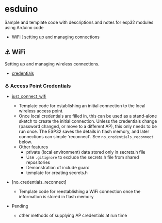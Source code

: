# esduino

Sample and template code with descriptions and notes for esp32 modules using Arduino code

* [WiFi](#link_wifi) ¦ setting up and managing connections

<!--
* [Link](#link_link)
## <a name="link_link">⚓</a> Link
-->

## <a name="link_wifi">⚓</a> WiFi

Setting up and managing wireless connections.

* [credentials](#link_ap_credentials)

<!--
* [Link](#link_link)
### <a name="link_link">⚓</a> Link
-->

### <a name="link_ap_credentials">⚓</a> Access Point Credentials

* [just_connect_wifi](just_connect_wifi/just_connect_wifi.ino)
  * Template code for establishing an initial connection to the local wireless access point.
  * Once local credentials are filled in, this can be used as a stand-alone sketch to create the initial connection. Unless the credentials change (password changed, or move to a different AP), this only needs to be run once. The ESP32 saves the details in flash memory, and later connections can simple 'reconnect'. See `no_credentials_reconnect` below.
  * Other features
    * private (local environment) data stored only in secrets.h file
    * Use `.gitignore` to exclude the secrets.h file from shared repositories
    * Demonstration of include guard
    * template for creating secrets.h

* [no_credentials_reconnect]
  * Template code for reestablishing a WiFi connection once the information is stored in flash memory

* Pending
  * other methods of supplying AP credentials at run time
